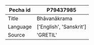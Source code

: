 |Pecha id | P79437985
| --- | --- 
|Title | Bhāvanākrama 
|Language | ['English', 'Sanskrit']
|Source | 'GRETIL'